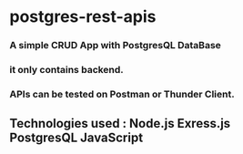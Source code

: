 # postgres-rest-apis
### A simple CRUD App with PostgresQL DataBase
### it only contains backend.
### APIs can be tested on Postman or Thunder Client.
## Technologies used : Node.js Exress.js PostgresQL JavaScript

